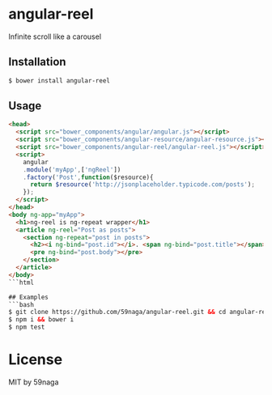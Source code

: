 # angular-reel
Infinite scroll like a carousel

## Installation
```bash
$ bower install angular-reel
```

## Usage
```html
<head>
  <script src="bower_components/angular/angular.js"></script>
  <script src="bower_components/angular-resource/angular-resource.js"></script>
  <script src="bower_components/angular-reel/angular-reel.js"></script>
  <script>
    angular
    .module('myApp',['ngReel'])
    .factory('Post',function($resource){
      return $resource('http://jsonplaceholder.typicode.com/posts');
    });
  </script>
</head>
<body ng-app="myApp">
  <h1>ng-reel is ng-repeat wrapper</h1>
  <article ng-reel="Post as posts">
    <section ng-repeat="post in posts">
      <h2><i ng-bind="post.id"></i>. <span ng-bind="post.title"></span></h2>
      <pre ng-bind="post.body"></pre>
    </section>
  </article>
</body>
```html

## Examples
```bash
$ git clone https://github.com/59naga/angular-reel.git && cd angular-reel
$ npm i && bower i
$ npm test
```

# License
MIT by 59naga